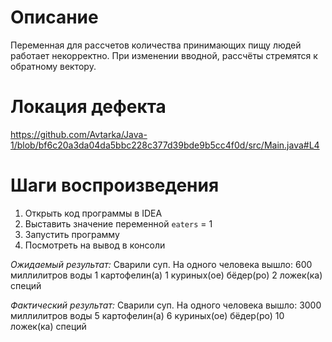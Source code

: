 # Описание
Переменная для рассчетов количества принимающих пищу людей работает некорректно. При изменении вводной, рассчёты стремятся к обратному вектору.

# Локация дефекта
https://github.com/Avtarka/Java-1/blob/bf6c20a3da04da5bbc228c377d39bde9b5cc4f0d/src/Main.java#L4

# Шаги воспроизведения
1. Открыть код программы в IDEA
2. Выставить значение переменной `eaters` = 1
3. Запустить программу
4. Посмотреть на вывод в консоли

_Ожидаемый результат:_ 
Сварили суп. На одного человека вышло:
600 миллилитров воды
1 картофелин(а)
1 куриных(ое) бёдер(ро)
2 ложек(ка) специй

_Фактический результат:_ Сварили суп. На одного человека вышло:
3000 миллилитров воды
5 картофелин(а)
6 куриных(ое) бёдер(ро)
10 ложек(ка) специй
